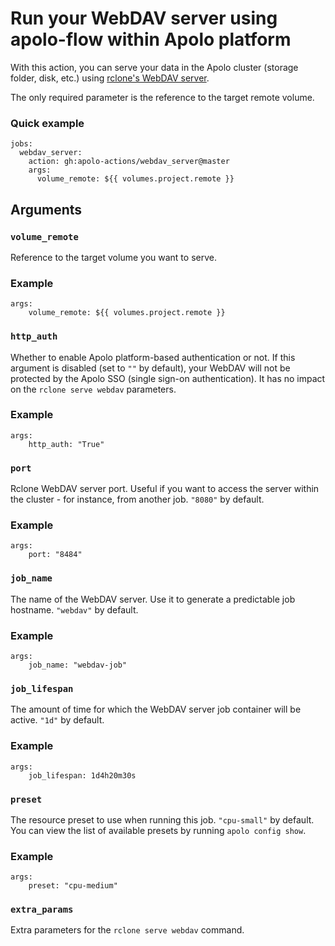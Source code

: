 # Run your WebDAV server using apolo-flow within Apolo platform

With this action, you can serve your data in the Apolo cluster (storage folder, disk, etc.) using [rclone's WebDAV server](https://rclone.org/webdav/).

The only required parameter is the reference to the target remote volume.

### Quick example

```
jobs:
  webdav_server:
    action: gh:apolo-actions/webdav_server@master
    args:
      volume_remote: ${{ volumes.project.remote }}
```

## Arguments

### `volume_remote`

Reference to the target volume you want to serve.

### Example

```
args:
	volume_remote: ${{ volumes.project.remote }}
```

### `http_auth`

Whether to enable Apolo platform-based authentication or not.
If this argument is disabled (set to `""` by default), your WebDAV will not be protected by the Apolo SSO (single sign-on authentication).
It has no impact on the `rclone serve webdav` parameters.

### Example

```
args:
	http_auth: "True"
```

### `port`

Rclone WebDAV server port.
Useful if you want to access the server within the cluster - for instance, from another job. `"8080"` by default.

### Example

```
args:
	port: "8484"
```

### `job_name`

The name of the WebDAV server.
Use it to generate a predictable job hostname. `"webdav"` by default.

### Example

```
args:
	job_name: "webdav-job"
```

### `job_lifespan`

The amount of time for which the WebDAV server job container will be active. `"1d"` by default.

### Example

```
args:
	job_lifespan: 1d4h20m30s
```

### `preset`

The resource preset to use when running this job. `"cpu-small"` by default. 
You can view the list of available presets by running `apolo config show`.

### Example

```
args:
	preset: "cpu-medium"
```

### `extra_params`

Extra parameters for the `rclone serve webdav` command.